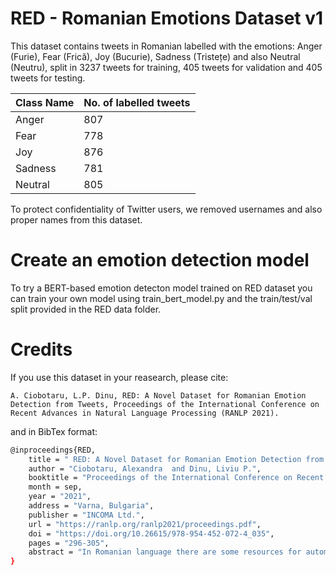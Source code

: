 # RED - Romanian Emotions Dataset v1

This dataset contains tweets in Romanian labelled with the emotions: Anger (Furie), Fear (Frică), Joy (Bucurie), Sadness (Tristețe) and also Neutral (Neutru), split in 3237 tweets for training, 405 tweets for validation and 405 tweets for testing. 

| Class Name | No. of labelled tweets |
| ------- | --- | 
| Anger | 807 | 
| Fear | 778 |
| Joy | 876 |
| Sadness | 781 |
| Neutral | 805 |

To protect confidentiality of Twitter users, we removed usernames and also proper names from this dataset.  

# Create an emotion detection model

To try a BERT-based emotion detecton model trained on RED dataset you can train your own model using train_bert_model.py and the train/test/val split provided in the RED data folder.

# Credits

If you use this dataset in your reasearch, please cite:  

```text
A. Ciobotaru, L.P. Dinu, RED: A Novel Dataset for Romanian Emotion Detection from Tweets, Proceedings of the International Conference on Recent Advances in Natural Language Processing (RANLP 2021).
```
and in BibTex format: 

```bash
@inproceedings{RED,
    title = " RED: A Novel Dataset for Romanian Emotion Detection from Tweets",
    author = "Ciobotaru, Alexandra  and Dinu, Liviu P.",
    booktitle = "Proceedings of the International Conference on Recent Advances in Natural Language Processing (RANLP 2021)",
    month = sep,
    year = "2021",
    address = "Varna, Bulgaria",
    publisher = "INCOMA Ltd.",
    url = "https://ranlp.org/ranlp2021/proceedings.pdf",
    doi = "https://doi.org/10.26615/978-954-452-072-4_035",
    pages = "296-305",
    abstract = "In Romanian language there are some resources for automatic text comprehension, but for Emotion Detection, not lexicon-based, there are none. To cover this gap, we extracted data from Twitter and created the first dataset containing tweets annotated with five types of emotions: joy, fear, sadness, anger and neutral, with the intent of being used for opinion mining and analysis tasks. In this article we present some features of our novel dataset, and create a benchmark to achieve the first supervised machine learning model for automatic Emotion Detection in Romanian short texts. We investigate the performance of four classical machine learning models: Multinomial Naive Bayes, Logistic  Regression, Support Vector Classification and Linear Support Vector Classification. We also investigate more modern approaches like fastText, which makes use of subword information. Lastly, we finetune the Romanian BERT for text classification and our experiments show that the BERTbased model has the best performance for the task of Emotion Detection from Romanian tweets.",
}
```
